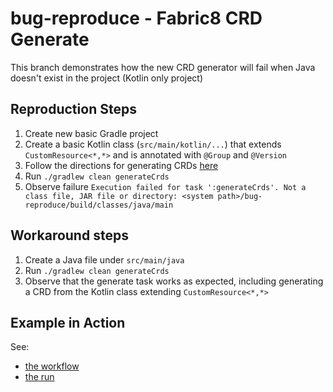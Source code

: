 # bug-reproduce - Fabric8 CRD Generate

This branch demonstrates how the new CRD generator will fail when Java doesn't exist in the project (Kotlin only project)

## Reproduction Steps

1. Create new basic Gradle project
2. Create a basic Kotlin class (`src/main/kotlin/...`) that extends `CustomResource<*,*>` and is annotated with `@Group` and `@Version`
3. Follow the directions for generating CRDs [here](https://github.com/fabric8io/kubernetes-client/tree/main/crd-generator/gradle#crd-generator---usage-with-gradle-in-build-script)
4. Run `./gradlew clean generateCrds`
5. Observe failure `Execution failed for task ':generateCrds'. Not a class file, JAR file or directory: <system path>/bug-reproduce/build/classes/java/main`

## Workaround steps
1. Create a Java file under `src/main/java`
2. Run `./gradlew clean generateCrds`
3. Observe that the generate task works as expected, including generating a CRD from the Kotlin class extending `CustomResource<*,*>`

## Example in Action

See:
- [the workflow](https://github.com/james-bradshaw-coding/bug-reproduce/blob/fabric8crd/.github/workflows/build.yaml) 
- [the run](https://github.com/james-bradshaw-coding/bug-reproduce/actions/runs/14721681756/job/41316539308)
